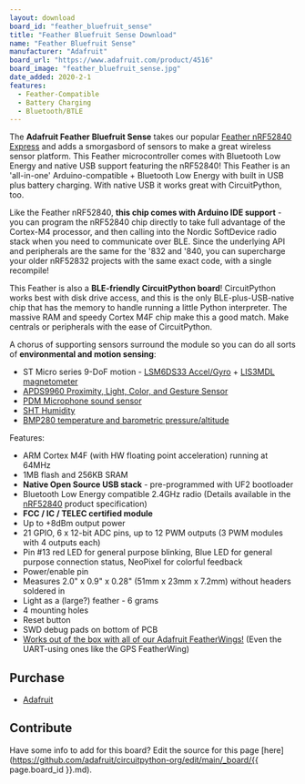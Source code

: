 ```yaml
---
layout: download
board_id: "feather_bluefruit_sense"
title: "Feather Bluefruit Sense Download"
name: "Feather Bluefruit Sense"
manufacturer: "Adafruit"
board_url: "https://www.adafruit.com/product/4516"
board_image: "feather_bluefruit_sense.jpg"
date_added: 2020-2-1
features:
  - Feather-Compatible
  - Battery Charging
  - Bluetooth/BTLE
---
```


The **Adafruit Feather Bluefruit Sense** takes our popular [Feather nRF52840 Express](https://www.adafruit.com/product/4062) and adds a smorgasbord of sensors to make a great wireless sensor platform. This Feather microcontroller comes with Bluetooth Low Energy and native USB support featuring the nRF52840!  This Feather is an 'all-in-one' Arduino-compatible + Bluetooth Low Energy with built in USB plus battery charging. With native USB it works great with CircuitPython, too.

Like the Feather nRF52840, **this chip comes with Arduino IDE support** - you can program the nRF52840 chip directly to take full advantage of the Cortex-M4 processor, and then calling into the Nordic SoftDevice radio stack when you need to communicate over BLE. Since the underlying API and peripherals are the same for the '832 and '840, you can supercharge your older nRF52832 projects with the same exact code, with a single recompile!

This Feather is also a **BLE-friendly CircuitPython board**! CircuitPython works best with disk drive access, and this is the only BLE-plus-USB-native chip that has the memory to handle running a little Python interpreter. The massive RAM and speedy Cortex M4F chip make this a good match. Make centrals or peripherals with the ease of CircuitPython.

A chorus of supporting sensors surround the module so you can do all sorts of **environmental and motion sensing**:

 * ST Micro series 9-DoF motion - [LSM6DS33 Accel/Gyro](https://www.adafruit.com/product/4480) + [LIS3MDL magnetometer](http://www.adafruit.com/product/4479)
 * [APDS9960 Proximity, Light, Color, and Gesture Sensor](https://www.adafruit.com/product/3595)
 * [PDM Microphone sound sensor](https://www.adafruit.com/product/3492)
 * [SHT Humidity](https://www.adafruit.com/product/4099)
 * [BMP280 temperature and barometric pressure/altitude](https://www.adafruit.com/product/2651)

Features:
 * ARM Cortex M4F (with HW floating point acceleration) running at 64MHz
 * 1MB flash and 256KB SRAM
 * **Native Open Source USB stack** - pre-programmed with UF2 bootloader
 * Bluetooth Low Energy compatible 2.4GHz radio (Details available in the [nRF52840](https://www.nordicsemi.com/Products/Low-power-short-range-wireless/nRF52840) product specification)
 * **FCC / IC / TELEC certified module**
 * Up to +8dBm output power
 * 21 GPIO, 6 x 12-bit ADC pins, up to 12 PWM outputs (3 PWM modules with 4 outputs each)
 * Pin #13 red LED for general purpose blinking, Blue LED for general purpose connection status, NeoPixel for colorful feedback
 * Power/enable pin
 * Measures 2.0" x 0.9" x 0.28" (51mm x 23mm x 7.2mm) without headers soldered in
 * Light as a (large?) feather - 6 grams
 * 4 mounting holes
 * Reset button
 * SWD debug pads on bottom of PCB
 * [Works out of the box with all of our Adafruit FeatherWings!](https://www.adafruit.com/categories/814) (Even the UART-using ones like the GPS FeatherWing)

## Purchase
* [Adafruit](https://www.adafruit.com/product/4516)

## Contribute

Have some info to add for this board? Edit the source for this page [here](https://github.com/adafruit/circuitpython-org/edit/main/_board/{{ page.board_id }}.md).
